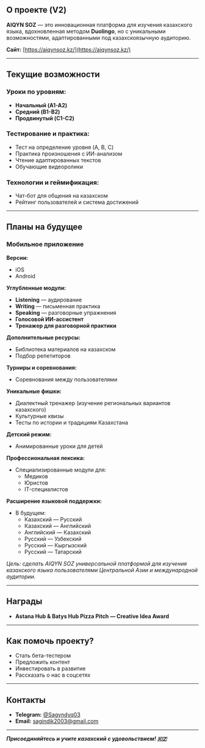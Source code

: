 ## О проекте (V2)

**AIQYN SOZ** — это инновационная платформа для изучения казахского языка, вдохновленная методом **Duolingo**, но с уникальными возможностями, адаптированными под казахскоязычную аудиторию.

**Сайт:** [https://aiqynsoz.kz/](https://aiqynsoz.kz/)

---
## Текущие возможности

### Уроки по уровням:
- **Начальный (A1-A2)**
- **Средний (B1-B2)**
- **Продвинутый (C1-C2)**

### Тестирование и практика:
- Тест на определение уровня (A, B, C)
- Практика произношения с ИИ-анализом
- Чтение адаптированных текстов
- Обучающие видеоролики

### Технологии и геймификация:
- Чат-бот для общения на казахском
- Рейтинг пользователей и система достижений

---

## Планы на будущее

### Мобильное приложение

**Версии:**
- iOS
- Android

**Углубленные модули:**
- **Listening** — аудирование
- **Writing** — письменная практика
- **Speaking** — разговорные упражнения
- **Голосовой ИИ-ассистент**
- **Тренажер для разговорной практики**

**Дополнительные ресурсы:**
- Библиотека материалов на казахском
- Подбор репетиторов

**Турниры и соревнования:**
- Соревнования между пользователями

**Уникальные фишки:**
- Диалектный тренажер (изучение региональных вариантов казахского)
- Культурные квизы
- Тесты по истории и традициям Казахстана

**Детский режим:**
- Анимированные уроки для детей

**Профессиональная лексика:**
- Специализированные модули для:
    - Медиков
    - Юристов
    - IT-специалистов

**Расширение языковой поддержки:**
- В будущем:
  - Казахский — Русский
  - Казахский — Английский
  - Английский — Казахский
  - Русский — Узбекский
  - Русский — Кыргызский
  - Русский — Татарский

_Цель: сделать AIQYN SOZ универсальной платформой для изучения казахского языка пользователями Центральной Азии и международной аудитории._


---

## Награды
- **Astana Hub & Batys Hub Pizza Pitch — Creative Idea Award**

---

## Как помочь проекту?
- Стать бета-тестером
- Предложить контент
- Инвестировать в развитие
- Рассказать о нас в соцсетях

---

## Контакты
- **Telegram:** [@Sagyndyq03](https://t.me/Sagyndyq03)
- **Email:** sagindik2003@gmail.com

---

**_Присоединяйтесь и учите казахский с удовольствием! 🇰🇿_**
